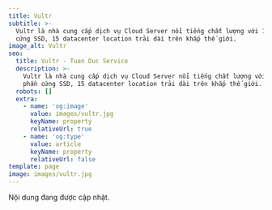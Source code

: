 ```yaml
---
title: Vultr
subtitle: >-
  Vultr là nhà cung cấp dịch vụ Cloud Server nổi tiếng chất lượng với 100% phần
  cứng SSD, 15 datacenter location trải dài trên khắp thế giới.
image_alt: Vultr
seo:
  title: Vultr - Tuan Duc Service
  description: >-
    Vultr là nhà cung cấp dịch vụ Cloud Server nổi tiếng chất lượng với 100%
    phần cứng SSD, 15 datacenter location trải dài trên khắp thế giới.
  robots: []
  extra:
    - name: 'og:image'
      value: images/vultr.jpg
      keyName: property
      relativeUrl: true
    - name: 'og:type'
      value: article
      keyName: property
      relativeUrl: false
template: page
image: images/vultr.jpg
---
```

Nội dung đang được cập nhật.
